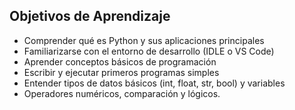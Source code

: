 ## Objetivos de Aprendizaje

- Comprender qué es Python y sus aplicaciones principales
- Familiarizarse con el entorno de desarrollo (IDLE o VS Code)
- Aprender conceptos básicos de programación
- Escribir y ejecutar primeros programas simples
- Entender tipos de datos básicos (int, float, str, bool) y variables
- Operadores numéricos, comparación y lógicos.